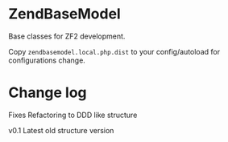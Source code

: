 # ZendBaseModel
Base classes for ZF2 development.

Copy `zendbasemodel.local.php.dist` to your config/autoload for configurations change.

Change log
==========

Fixes
Refactoring to DDD like structure

v0.1
Latest old structure version